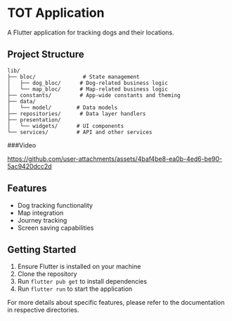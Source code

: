 # TOT Application

A Flutter application for tracking dogs and their locations.

## Project Structure

```
lib/
├── bloc/               # State management
│   ├── dog_bloc/      # Dog-related business logic
│   └── map_bloc/      # Map-related business logic
├── constants/         # App-wide constants and theming
├── data/
│   └── model/        # Data models
├── repositories/      # Data layer handlers
├── presentation/     
│   └── widgets/      # UI components
└── services/         # API and other services
```
###Video


https://github.com/user-attachments/assets/4baf4be8-ea0b-4ed6-be90-5ac9420dcc2d



## Features
- Dog tracking functionality
- Map integration
- Journey tracking
- Screen saving capabilities

## Getting Started
1. Ensure Flutter is installed on your machine
2. Clone the repository
3. Run `flutter pub get` to install dependencies
4. Run `flutter run` to start the application

For more details about specific features, please refer to the documentation in respective directories.
